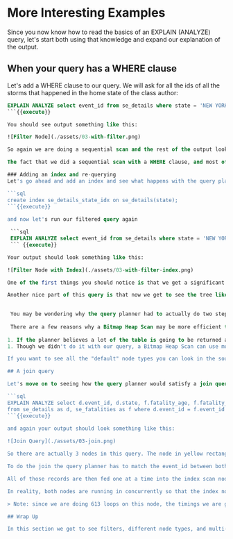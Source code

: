 # More Interesting Examples

Since you now know how to read the basics of an EXPLAIN (ANALYZE) query, let's start both using that knowledge and expand our explanation of the output.

## When your query has a WHERE clause

Let's add a WHERE clause to our query. We will ask for all the ids of all the storms that happened in the home state of the class author:

```sql
EXPLAIN ANALYZE select event_id from se_details where state = 'NEW YORK';       
```{{execute}}   

You should see output something like this:

![Filter Node](./assets/03-with-filter.png)

So again we are doing a sequential scan and the rest of the output looks standard. What's new is the second and third lines. We now see that the planner is using a filter because we put in a WHERE clause. It tells us the exact syntax of filter (for example we see that the query planner cast our input string by using *::text* since we didn't explicitly cast our string to a SQL type). The third line tells us how many records were excluded with the filter, in this case we reduced the number of records by quite a bit, filtering out most of them and only returning a relatively small amount.

The fact that we did a sequential scan with a WHERE clause, and most of the rows were eliminated by the filter, indicates that the query planner did not have an index it could use to help make the query more efficient. 

### Adding an index and re-querying
Let's go ahead and add an index and see what happens with the query planner.

```sql
create index se_details_state_idx on se_details(state);
```{{execute}}
   
and now let's run our filtered query again

 ```sql
 EXPLAIN ANALYZE select event_id from se_details where state = 'NEW YORK';       
 ``` {{execute}}

Your output should look something like this:

![Filter Node with Index](./assets/03-with-filter-index.png)

One of the first things you should notice is that we get a significant reduction in execution time. PostgreSQL took advantage of the new index we just created and it significantly reduced the execution time of our query.

Another nice part of this query is that now we get to see the tree like nature of the query plan. The terminal node of the tree is highlighted in the red rectangle and the  final node is highlighted in the yellow rectangle. The terminal node is also indented to denote it being below the top node.

 
 You may be wondering why the query planner had to actually do two steps to carry out this query. Why couldn't it just use the index to look up the right rows and then return them? The query planner actually did consider using an Index Scan to find the rows and then look up each one in the table, but decided that wasn't the most efficient way to get the answer.  Instead, node goes through the index and makes a note of each matching row in an in-memory Bitmap data structure and, once it found all the matches in the index, it then used the bitmap to perform a sequential scan of the table, skipping to each position for matching row, read that page of data from disk, and then returned the result.
 
 There are a few reasons why a Bitmap Heap Scan may be more efficient than an Index Scan: 
 
1. If the planner believes a lot of the table is going to be returned anyway, a Bitmap Heap Scan will scan the table in a closer-to-sequential method, unlike the random access which would be caused by an Index Scan. Reading sequentially from disk is always faster than random access, and the effect grows larger as more data needs to be read. 
1. Though we didn't do it with our query, a Bitmap Heap Scan can use multiple indexes (with a BitmapAnd or BitmapOr) to find the matching rows.

If you want to see all the "default" node types you can look in the source [file here])(https://gitlab.com/postgres/postgres/blob/master/src/include/nodes/plannodes.h). We say default because extensions and other add-ons can always bring in new node types.

## A join query 

Let's move on to seeing how the query planner would satisfy a join query. We will build on the last example by adding a WHERE clause to our join as well. We have another table that, if there are fatalities from storm, will provide details on the fatality. Let's join our storm event table against that table:

```sql
EXPLAIN ANALYZE select d.event_id, d.state, f.fatality_age, f.fatality_location
from se_details as d, se_fatalities as f where d.event_id = f.event_id AND d.state = 'NEW YORK';
```{{execute}}
  
and again your output should look something like this:

![Join Query](./assets/03-join.png)

So there are actually 3 nodes in this query. The node in yellow rectangle (the sequentical scan) and node in the red rectangle (the index scan) which are both children of the node in the green rectangle (the nested loop). 

To do the join the query planner has to match the event_id between both tables. Since we need at least one list of keys to join on the planner does a sequential scan on the se_fatalities table to get event ids. You can see that the yellow node returns 613 records, the total number records in the se_fatalities table. The query planner chose to do a sequential scan on se_fatalities which gives us a smaller list of event_ids to compare. 

All of those records are then fed one at a time into the index scan node to test first for a match on the event_id, if one exists, and then to filter on the condition in the WHERE clause. This is why the index scan has 802 loops. Had we made an join index on both event_id and state in the se_details table, the planner would have done a direct index scan without having to do a loop.

In reality, both nodes are running in concurrently so that the index node does not have to wait for the  sequential scan node to finish before it starts check the equality conditions. As the sequential scan pulls a row it feeds it directly into the index scan. This is NOT a parallel query but merely the executor not having to wait for the whole node to finish before starting the other node. Had we put an ORDER BY clause in our query then the node would have to finish before it could pass data to the other node.

> Note: since we are doing 613 loops on this node, the timings we are getting back for actual time are the time **per loop**. Which means this node will take ~ 0.613 milliseconds to finish for this example.   

## Wrap Up

In this section we got to see filters, different node types, and multi-level trees. You have been introduced to most of the major features or explain analyze output. In the next section we will look at other ways to report explain resuts and another tool to help you visualize your explain results.
